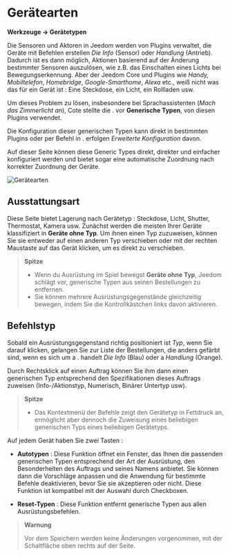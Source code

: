 # Gerätearten
**Werkzeuge → Gerätetypen**

Die Sensoren und Aktoren in Jeedom werden von Plugins verwaltet, die Geräte mit Befehlen erstellen *Die Info* (Sensor) oder *Handlung* (Antrieb). Dadurch ist es dann möglich, Aktionen basierend auf der Änderung bestimmter Sensoren auszulösen, wie z.B. das Einschalten eines Lichts bei Bewegungserkennung. Aber der Jeedom Core und Plugins wie *Handy, Mobiltelefon*, *Homebridge*, *Google-Smarthome*, *Alexa* etc., weiß nicht was das für ein Gerät ist : Eine Steckdose, ein Licht, ein Rollladen usw.

Um dieses Problem zu lösen, insbesondere bei Sprachassistenten (*Mach das Zimmerlicht an*), Cote stellte die . vor **Generische Typen**, von diesen Plugins verwendet.

Die Konfiguration dieser generischen Typen kann direkt in bestimmten Plugins oder per Befehl in . erfolgen *Erweiterte Konfiguration* davon.

Auf dieser Seite können diese Generic Types direkt, direkter und einfacher konfiguriert werden und bietet sogar eine automatische Zuordnung nach korrekter Zuordnung der Geräte.

![Gerätearten](./images/coreGenerics.gif)

## Ausstattungsart

Diese Seite bietet Lagerung nach Gerätetyp : Steckdose, Licht, Shutter, Thermostat, Kamera usw. Zunächst werden die meisten Ihrer Geräte klassifiziert in **Geräte ohne Typ**. Um ihnen einen Typ zuzuweisen, können Sie sie entweder auf einen anderen Typ verschieben oder mit der rechten Maustaste auf das Gerät klicken, um es direkt zu verschieben.

> **Spitze**
>
> - Wenn du Ausrüstung im Spiel bewegst **Geräte ohne Typ**, Jeedom schlägt vor, generische Typen aus seinen Bestellungen zu entfernen.
> - Sie können mehrere Ausrüstungsgegenstände gleichzeitig bewegen, indem Sie die Kontrollkästchen links davon aktivieren.

## Befehlstyp

Sobald ein Ausrüstungsgegenstand richtig positioniert ist *Typ*, wenn Sie darauf klicken, gelangen Sie zur Liste der Bestellungen, die anders gefärbt sind, wenn es sich um a . handelt *Die Info* (Blau) oder a *Handlung* (Orange).

Durch Rechtsklick auf einen Auftrag können Sie ihm dann einen generischen Typ entsprechend den Spezifikationen dieses Auftrags zuweisen (Info-/Aktionstyp, Numerisch, Binärer Untertyp usw).

> **Spitze**
>
> - Das Kontextmenü der Befehle zeigt den Gerätetyp in Fettdruck an, ermöglicht aber dennoch die Zuweisung eines beliebigen generischen Typs eines beliebigen Gerätetyps.

Auf jedem Gerät haben Sie zwei Tasten :

- **Autotypen** : Diese Funktion öffnet ein Fenster, das Ihnen die passenden generischen Typen entsprechend der Art der Ausrüstung, den Besonderheiten des Auftrags und seines Namens anbietet. Sie können dann die Vorschläge anpassen und die Anwendung für bestimmte Befehle deaktivieren, bevor Sie sie akzeptieren oder nicht. Diese Funktion ist kompatibel mit der Auswahl durch Checkboxen.

- **Reset-Typen** : Diese Funktion entfernt generische Typen aus allen Ausrüstungsbefehlen.

> **Warnung**
>
> Vor dem Speichern werden keine Änderungen vorgenommen, mit der Schaltfläche oben rechts auf der Seite.
